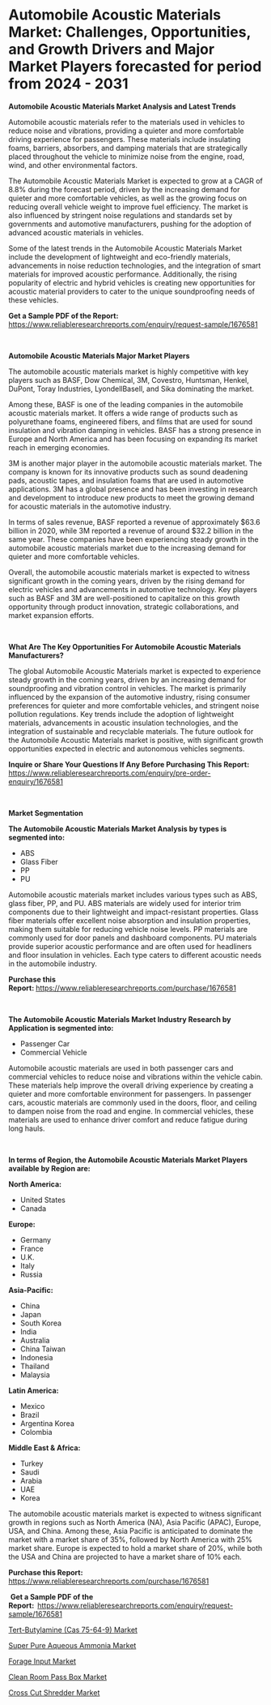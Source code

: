 <p><h1>Automobile Acoustic Materials Market: Challenges, Opportunities, and Growth Drivers and Major Market Players forecasted for period from 2024 - 2031</h1></p><p><strong>Automobile Acoustic Materials Market Analysis and Latest Trends</strong></p>
<p><p>Automobile acoustic materials refer to the materials used in vehicles to reduce noise and vibrations, providing a quieter and more comfortable driving experience for passengers. These materials include insulating foams, barriers, absorbers, and damping materials that are strategically placed throughout the vehicle to minimize noise from the engine, road, wind, and other environmental factors.</p><p>The Automobile Acoustic Materials Market is expected to grow at a CAGR of 8.8% during the forecast period, driven by the increasing demand for quieter and more comfortable vehicles, as well as the growing focus on reducing overall vehicle weight to improve fuel efficiency. The market is also influenced by stringent noise regulations and standards set by governments and automotive manufacturers, pushing for the adoption of advanced acoustic materials in vehicles.</p><p>Some of the latest trends in the Automobile Acoustic Materials Market include the development of lightweight and eco-friendly materials, advancements in noise reduction technologies, and the integration of smart materials for improved acoustic performance. Additionally, the rising popularity of electric and hybrid vehicles is creating new opportunities for acoustic material providers to cater to the unique soundproofing needs of these vehicles.</p></p>
<p><strong>Get a Sample PDF of the Report:&nbsp;</strong> <a href="https://www.reliableresearchreports.com/enquiry/request-sample/1676581">https://www.reliableresearchreports.com/enquiry/request-sample/1676581</a></p>
<p>&nbsp;</p>
<p><strong>Automobile Acoustic Materials Major Market Players</strong></p>
<p><p>The automobile acoustic materials market is highly competitive with key players such as BASF, Dow Chemical, 3M, Covestro, Huntsman, Henkel, DuPont, Toray Industries, LyondellBasell, and Sika dominating the market.</p><p>Among these, BASF is one of the leading companies in the automobile acoustic materials market. It offers a wide range of products such as polyurethane foams, engineered fibers, and films that are used for sound insulation and vibration damping in vehicles. BASF has a strong presence in Europe and North America and has been focusing on expanding its market reach in emerging economies.</p><p>3M is another major player in the automobile acoustic materials market. The company is known for its innovative products such as sound deadening pads, acoustic tapes, and insulation foams that are used in automotive applications. 3M has a global presence and has been investing in research and development to introduce new products to meet the growing demand for acoustic materials in the automotive industry.</p><p>In terms of sales revenue, BASF reported a revenue of approximately $63.6 billion in 2020, while 3M reported a revenue of around $32.2 billion in the same year. These companies have been experiencing steady growth in the automobile acoustic materials market due to the increasing demand for quieter and more comfortable vehicles.</p><p>Overall, the automobile acoustic materials market is expected to witness significant growth in the coming years, driven by the rising demand for electric vehicles and advancements in automotive technology. Key players such as BASF and 3M are well-positioned to capitalize on this growth opportunity through product innovation, strategic collaborations, and market expansion efforts.</p></p>
<p>&nbsp;</p>
<p><strong>What Are The Key Opportunities For Automobile Acoustic Materials Manufacturers?</strong></p>
<p><p>The global Automobile Acoustic Materials market is expected to experience steady growth in the coming years, driven by an increasing demand for soundproofing and vibration control in vehicles. The market is primarily influenced by the expansion of the automotive industry, rising consumer preferences for quieter and more comfortable vehicles, and stringent noise pollution regulations. Key trends include the adoption of lightweight materials, advancements in acoustic insulation technologies, and the integration of sustainable and recyclable materials. The future outlook for the Automobile Acoustic Materials market is positive, with significant growth opportunities expected in electric and autonomous vehicles segments.</p></p>
<p><strong>Inquire or Share Your Questions If Any Before Purchasing This Report:</strong> <a href="https://www.reliableresearchreports.com/enquiry/pre-order-enquiry/1676581">https://www.reliableresearchreports.com/enquiry/pre-order-enquiry/1676581</a></p>
<p>&nbsp;</p>
<p><strong>Market Segmentation</strong></p>
<p><strong>The Automobile Acoustic Materials Market Analysis by types is segmented into:</strong></p>
<p><ul><li>ABS</li><li>Glass Fiber</li><li>PP</li><li>PU</li></ul></p>
<p><p>Automobile acoustic materials market includes various types such as ABS, glass fiber, PP, and PU. ABS materials are widely used for interior trim components due to their lightweight and impact-resistant properties. Glass fiber materials offer excellent noise absorption and insulation properties, making them suitable for reducing vehicle noise levels. PP materials are commonly used for door panels and dashboard components. PU materials provide superior acoustic performance and are often used for headliners and floor insulation in vehicles. Each type caters to different acoustic needs in the automobile industry.</p></p>
<p><strong>Purchase this Report:&nbsp;</strong><a href="https://www.reliableresearchreports.com/purchase/1676581">https://www.reliableresearchreports.com/purchase/1676581</a></p>
<p>&nbsp;</p>
<p><strong>The Automobile Acoustic Materials Market Industry Research by Application is segmented into:</strong></p>
<p><ul><li>Passenger Car</li><li>Commercial Vehicle</li></ul></p>
<p><p>Automobile acoustic materials are used in both passenger cars and commercial vehicles to reduce noise and vibrations within the vehicle cabin. These materials help improve the overall driving experience by creating a quieter and more comfortable environment for passengers. In passenger cars, acoustic materials are commonly used in the doors, floor, and ceiling to dampen noise from the road and engine. In commercial vehicles, these materials are used to enhance driver comfort and reduce fatigue during long hauls.</p></p>
<p>&nbsp;</p>
<p><strong>In terms of Region, the Automobile Acoustic Materials Market Players available by Region are:</strong></p>
<p>
    <p> <strong> North America: </strong>
        <ul>
            <li>United States</li>
            <li>Canada</li>
        </ul>
        </p> 
    <p> <strong> Europe: </strong>
        <ul>
            <li>Germany</li>
            <li>France</li>
            <li>U.K.</li>
            <li>Italy</li>
            <li>Russia</li>
        </ul>
        </p> 
    <p> <strong> Asia-Pacific: </strong>
        <ul>
            <li>China</li>
            <li>Japan</li>
            <li>South Korea</li>
            <li>India</li>
            <li>Australia</li>
            <li>China Taiwan</li>
            <li>Indonesia</li>
            <li>Thailand</li>
            <li>Malaysia</li>
        </ul>
        </p> 
    <p> <strong> Latin America: </strong>
        <ul>
            <li>Mexico</li>
            <li>Brazil</li>
            <li>Argentina Korea</li>
            <li>Colombia</li>
        </ul>
        </p> 
    <p> <strong> Middle East & Africa: </strong>
        <ul>
            <li>Turkey</li>
            <li>Saudi</li>
            <li>Arabia</li>
            <li>UAE</li>
            <li>Korea</li>
        </ul>
    </p>
    </p>
<p><p>The automobile acoustic materials market is expected to witness significant growth in regions such as North America (NA), Asia Pacific (APAC), Europe, USA, and China. Among these, Asia Pacific is anticipated to dominate the market with a market share of 35%, followed by North America with 25% market share. Europe is expected to hold a market share of 20%, while both the USA and China are projected to have a market share of 10% each.</p></p>
<p><strong>Purchase this Report: </strong><a href="https://www.reliableresearchreports.com/purchase/1676581">https://www.reliableresearchreports.com/purchase/1676581</a></p>
<p>&nbsp;<strong>Get a Sample PDF of the Report:&nbsp;&nbsp;</strong><a href="https://www.reliableresearchreports.com/enquiry/request-sample/1676581">https://www.reliableresearchreports.com/enquiry/request-sample/1676581</a></p>
<p><strong></strong></p>
<p><p><a href="https://github.com/joannesouthgate/Market-Research-Report-List-2/blob/main/tert-butylamine-cas-75-64-9-market.md">Tert-Butylamine (Cas 75-64-9) Market</a></p><p><a href="https://github.com/wwwkeltoum/Market-Research-Report-List-2/blob/main/super-pure-aqueous-ammonia-market.md">Super Pure Aqueous Ammonia Market</a></p><p><a href="https://github.com/sofayahoo2023/Market-Research-Report-List-3/blob/main/forage-input-market.md">Forage Input Market</a></p><p><a href="https://issuu.com/reportprime-2/docs/clean-room-pass-box-market-size-2030.pptx">Clean Room Pass Box Market</a></p><p><a href="https://issuu.com/reportprime-2/docs/cross-cut-shredder-market-size-2030.pptx">Cross Cut Shredder Market</a></p></p>